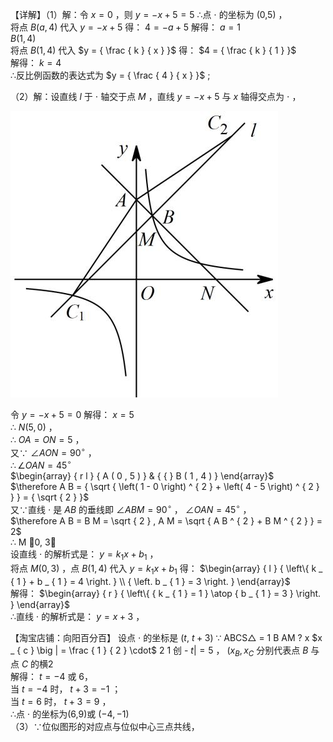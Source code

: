 【详解】（1）解：令 $x = 0$ ，则 $y = - x + 5 = 5$ ∴点 $\cdot$ 的坐标为 (0,5) ，  
将点 $B ( a , 4 )$ 代入 $y = - x + 5$ 得： $4 = - a + 5$ 解得： $a = 1$   
$B ( 1 , 4 )$   
将点 $B ( 1 , 4 )$ 代入 $y = { \frac { k } { x } }$ 得： $4 = { \frac { k } { 1 } }$   
解得： $k = 4$   
∴反比例函数的表达式为 $y = { \frac { 4 } { x } }$ ;

（2）解：设直线 $l$ 于 $\cdot$ 轴交于点 $M$ ，直线 $y = - x + 5$ 与 $x$ 轴得交点为 $\cdot$ ，

![](<../../qs_image_DB/专题1-4_一文搞定反比例函数7个模型，13类题型（解析版）_/9ef7e3a99e02a2b54fb2e01f5b2d368a353d1e26c8bf650790c6f719b352be21.jpg>)

令 $y = - x + 5 = 0$ 解得： $x = 5$   
∴ $N ( 5 , 0 )$ ，  
∴ $O A = O N = 5$ ，  
又∵ $\angle A O N = 9 0 ^ { \circ }$ ，  
$\therefore \angle O A N = 4 5 ^ { \circ }$   
$\begin{array} { r l } { A ( 0 , 5 ) } & { { }  B ( 1 , 4 ) } \end{array}$   
$\therefore A B = { \sqrt { \left( 1 - 0 \right) ^ { 2 } + \left( 4 - 5 \right) ^ { 2 } } } = { \sqrt { 2 } }$   
又∵直线 $\cdot$ 是 $A B$ 的垂线即 $\angle A B M = 9 0 ^ { \circ }$ ， $\angle O A N = 4 5 ^ { \circ }$ ，  
$\therefore A B = B M = \sqrt { 2 } , A M = \sqrt { A B ^ { 2 } + B M ^ { 2 } } = 2$   
∴ M 0, 3  
设直线 $\cdot$ 的解析式是： $y = k _ { 1 } x + b _ { 1 }$ ，  
将点 $M \left( 0 , 3 \right)$ ，点 $B ( 1 , 4 )$ 代入 $y = k _ { 1 } x + b _ { 1 }$ 得： $\begin{array} { l } { \left\{ k _ { 1 } + b _ { 1 } = 4 \right. } \\ { \left. b _ { 1 } = 3 \right. } \end{array}$   
解得： $\begin{array} { r } { \left\{ { k _ { 1 } = 1 } \atop { b _ { 1 } = 3 } \right. } \end{array}$   
∴直线 $\cdot$ 的解析式是： $y = x + 3$ ，

【淘宝店铺：向阳百分百】 设点 $\cdot$ 的坐标是 $\textstyle { \left( t , ~ t + 3 \right) }$
∵ ABCS△ = 1 B AM ? x $x _ { c } \big | = \frac { 1 } { 2 } \cdot$ 2 1 创 - $t | = 5$ ， ${ ( x _ { B } , x _ { C } }$ 分别代表点 $B$ 与点 $C$ 的横2  
解得： $t = - 4$ 或 6，  
当 $t = - 4$ 时， $t + 3 = - 1$ ；  
当 $t = 6$ 时， $t + 3 = 9$ ，  
∴点 $\cdot$ 的坐标为(6,9)或 $( - 4 , - 1 )$   
（3）∵位似图形的对应点与位似中心三点共线，  
